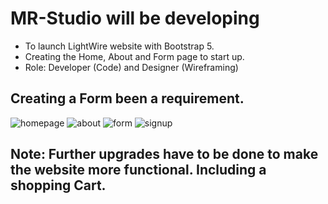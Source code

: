 # MR-Studio will be developing
- To launch LightWire website with Bootstrap 5.
- Creating the Home, About and Form page to start up.
- Role: Developer (Code) and Designer (Wireframing)

Creating a Form been a requirement.
-

![homepage](https://github.com/user-attachments/assets/af347d6c-de7c-4b99-b3cb-3f06f89dc3e6)
![about](https://github.com/user-attachments/assets/4ab88fe0-0bf2-471a-8f73-3bcfa814ab80)
![form](https://github.com/user-attachments/assets/45938e9e-1f02-45d1-aa82-ea53b2492e1a)
![signup](https://github.com/user-attachments/assets/7fbba007-2e08-4c94-912a-0fc2b507b5f8)



Note: Further upgrades have to be done to make the website more functional.
Including a shopping Cart.
-
